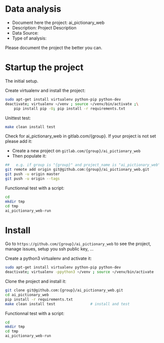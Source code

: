 # Data analysis
- Document here the project: ai_pictionary_web
- Description: Project Description
- Data Source:
- Type of analysis:

Please document the project the better you can.

# Startup the project

The initial setup.

Create virtualenv and install the project:
```bash
sudo apt-get install virtualenv python-pip python-dev
deactivate; virtualenv ~/venv ; source ~/venv/bin/activate ;\
    pip install pip -U; pip install -r requirements.txt
```

Unittest test:
```bash
make clean install test
```

Check for ai_pictionary_web in gitlab.com/{group}.
If your project is not set please add it:

- Create a new project on `gitlab.com/{group}/ai_pictionary_web`
- Then populate it:

```bash
##   e.g. if group is "{group}" and project_name is "ai_pictionary_web"
git remote add origin git@github.com:{group}/ai_pictionary_web.git
git push -u origin master
git push -u origin --tags
```

Functionnal test with a script:

```bash
cd
mkdir tmp
cd tmp
ai_pictionary_web-run
```

# Install

Go to `https://github.com/{group}/ai_pictionary_web` to see the project, manage issues,
setup you ssh public key, ...

Create a python3 virtualenv and activate it:

```bash
sudo apt-get install virtualenv python-pip python-dev
deactivate; virtualenv -ppython3 ~/venv ; source ~/venv/bin/activate
```

Clone the project and install it:

```bash
git clone git@github.com:{group}/ai_pictionary_web.git
cd ai_pictionary_web
pip install -r requirements.txt
make clean install test                # install and test
```
Functionnal test with a script:

```bash
cd
mkdir tmp
cd tmp
ai_pictionary_web-run
```
